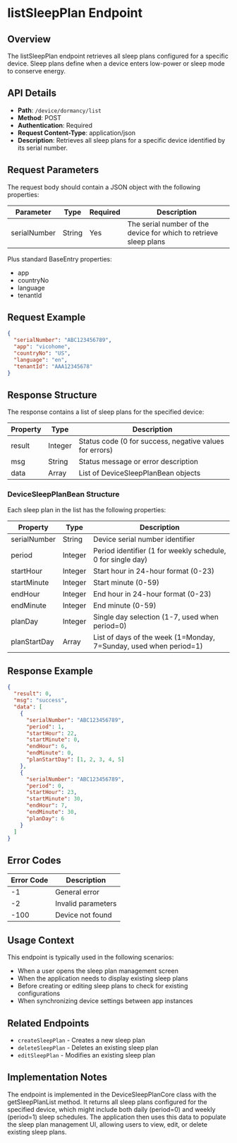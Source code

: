# listSleepPlan Endpoint

## Overview
The listSleepPlan endpoint retrieves all sleep plans configured for a specific device. Sleep plans define when a device enters low-power or sleep mode to conserve energy.

## API Details
- **Path**: `/device/dormancy/list`
- **Method**: POST
- **Authentication**: Required
- **Request Content-Type**: application/json
- **Description**: Retrieves all sleep plans for a specific device identified by its serial number.

## Request Parameters
The request body should contain a JSON object with the following properties:

| Parameter | Type | Required | Description |
|-----------|------|----------|-------------|
| serialNumber | String | Yes | The serial number of the device for which to retrieve sleep plans |

Plus standard BaseEntry properties:
- app
- countryNo
- language
- tenantId

## Request Example
```json
{
  "serialNumber": "ABC123456789",
  "app": "vicohome",
  "countryNo": "US",
  "language": "en",
  "tenantId": "AAA12345678"
}
```

## Response Structure
The response contains a list of sleep plans for the specified device:

| Property | Type | Description |
|----------|------|-------------|
| result | Integer | Status code (0 for success, negative values for errors) |
| msg | String | Status message or error description |
| data | Array | List of DeviceSleepPlanBean objects |

### DeviceSleepPlanBean Structure
Each sleep plan in the list has the following properties:

| Property | Type | Description |
|----------|------|-------------|
| serialNumber | String | Device serial number identifier |
| period | Integer | Period identifier (1 for weekly schedule, 0 for single day) |
| startHour | Integer | Start hour in 24-hour format (0-23) |
| startMinute | Integer | Start minute (0-59) |
| endHour | Integer | End hour in 24-hour format (0-23) |
| endMinute | Integer | End minute (0-59) |
| planDay | Integer | Single day selection (1-7, used when period=0) |
| planStartDay | Array | List of days of the week (1=Monday, 7=Sunday, used when period=1) |

## Response Example
```json
{
  "result": 0,
  "msg": "success",
  "data": [
    {
      "serialNumber": "ABC123456789",
      "period": 1,
      "startHour": 22,
      "startMinute": 0,
      "endHour": 6,
      "endMinute": 0,
      "planStartDay": [1, 2, 3, 4, 5]
    },
    {
      "serialNumber": "ABC123456789",
      "period": 0,
      "startHour": 23,
      "startMinute": 30,
      "endHour": 7,
      "endMinute": 30,
      "planDay": 6
    }
  ]
}
```

## Error Codes
| Error Code | Description |
|------------|-------------|
| -1 | General error |
| -2 | Invalid parameters |
| -100 | Device not found |

## Usage Context
This endpoint is typically used in the following scenarios:
- When a user opens the sleep plan management screen
- When the application needs to display existing sleep plans
- Before creating or editing sleep plans to check for existing configurations
- When synchronizing device settings between app instances

## Related Endpoints
- `createSleepPlan` - Creates a new sleep plan
- `deleteSleepPlan` - Deletes an existing sleep plan
- `editSleepPlan` - Modifies an existing sleep plan

## Implementation Notes
The endpoint is implemented in the DeviceSleepPlanCore class with the getSleepPlanList method. It returns all sleep plans configured for the specified device, which might include both daily (period=0) and weekly (period=1) sleep schedules. The application then uses this data to populate the sleep plan management UI, allowing users to view, edit, or delete existing sleep plans.
